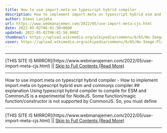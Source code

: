 ```yaml
---
title: How to use import.meta on typescript hybrid compiler
description: How to implement import.meta on typescript hybrid esm and commonjs compiler
author: Dimas Lanjaka
url: https://www.webmanajemen.com/2022/05/use-import-meta-cjs.html
date: 2022-05-02T06:01:50+0000
updated: 2022-05-02T06:01:50.000Z
thumbnail: https://upload.wikimedia.org/wikipedia/commons/6/65/No-Image-Placeholder.svg
cover: https://upload.wikimedia.org/wikipedia/commons/6/65/No-Image-Placeholder.svg
---
```


<hr/> [THIS SITE IS MIRROR](https://www.webmanajemen.com/2022/05/use-import-meta-cjs.html) || <a href="https://www.webmanajemen.com/2022/05/use-import-meta-cjs.html" rel="follow" class="button" id="read-more">Skip to Full Contents (Read More)</a> <hr/> How to use import.meta on typescript hybrid compiler - How to implement import.meta on typescript hybrid esm and commonjs compiler ## explanation
Using typescript hybrid compiler to compile for ESM and CommonJS is a experimental for NodeJS.
Some function/magic function/constructor is not supported by CommonJS. So, you must define <hr/> [THIS SITE IS MIRROR](https://www.webmanajemen.com/2022/05/use-import-meta-cjs.html) || <a href="https://www.webmanajemen.com/2022/05/use-import-meta-cjs.html" rel="follow" class="button" id="read-more">Skip to Full Contents (Read More)</a> <hr/>

<script>
    if (location.host.includes('dimaslanjaka12')) {
      location.replace('https://www.webmanajemen.com/2022/05/use-import-meta-cjs.html');
    }
  </script>